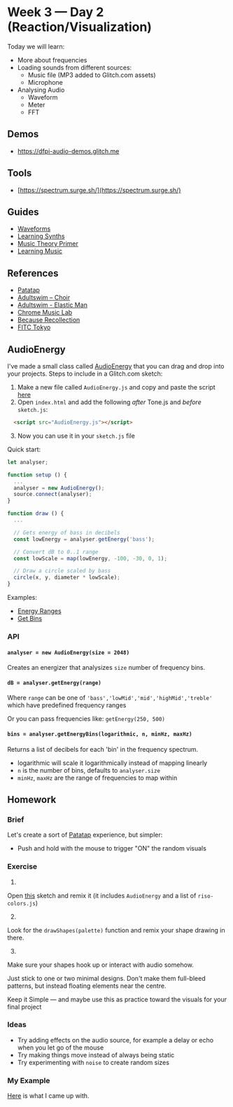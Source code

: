 # Week 3 — Day 2 (Reaction/Visualization)

Today we will learn:

- More about frequencies
- Loading sounds from different sources:
  - Music file (MP3 added to Glitch.com assets)
  - Microphone
- Analysing Audio
  - Waveform
  - Meter
  - FFT

## Demos

- https://dfpi-audio-demos.glitch.me

## Tools

- [https://spectrum.surge.sh/](https://spectrum.surge.sh/)

## Guides

- [Waveforms](https://pudding.cool/2018/02/waveforms/)
- [Learning Synths](https://learningsynths.ableton.com/)
- [Music Theory Primer](https://www.lightnote.co/)
- [Learning Music](https://learningmusic.ableton.com/make-beats/make-beats.html)

## References

- [Patatap](https://www.patatap.com)
- [Adultswim – Choir](http://www.adultswim.com/etcetera/choir/)
- [Adultswim - Elastic Man](http://www.adultswim.com/etcetera/elastic-man/)
- [Chrome Music Lab](https://musiclab.chromeexperiments.com/Experiments)
- [Because Recollection](http://www.because-recollection.com/dj-mehdi)
- [FITC Tokyo](https://vimeo.com/118919656)

## AudioEnergy

I've made a small class called [AudioEnergy](https://glitch.com/edit/#!/dfpi-audio-fft?path=AudioEnergy.js) that you can drag and drop into your projects. Steps to include in a Glitch.com sketch:

1. Make a new file called `AudioEnergy.js` and copy and paste the script [here](https://glitch.com/edit/#!/dfpi-audio-fft?path=AudioEnergy.js)
2. Open `index.html` and add the following *after* Tone.js and *before* `sketch.js`:
```html
  <script src="AudioEnergy.js"></script>
```
3. Now you can use it in your `sketch.js` file

Quick start:

```js
let analyser;

function setup () {
  ...
  analyser = new AudioEnergy();
  source.connect(analyser);
}

function draw () {
  ...

  // Gets energy of bass in decibels
  const lowEnergy = analyser.getEnergy('bass');

  // Convert dB to 0..1 range
  const lowScale = map(lowEnergy, -100, -30, 0, 1);

  // Draw a circle scaled by bass
  circle(x, y, diameter * lowScale);
}
```

Examples:

- [Energy Ranges](https://glitch.com/edit/#!/dfpi-audio-fft-2?path=sketch.js
)
- [Get Bins](https://glitch.com/edit/#!/dfpi-audio-fft?path=sketch.js)

### API

#### `analyser = new AudioEnergy(size = 2048)`

Creates an energizer that analysizes `size` number of frequency bins.

#### `dB = analyser.getEnergy(range)`

Where `range` can be one of `'bass','lowMid','mid','highMid','treble'` which have predefined frequency ranges

Or you can pass frequencies like: `getEnergy(250, 500)`

#### `bins = analyser.getEnergyBins(logarithmic, n, minHz, maxHz)`

Returns a list of decibels for each 'bin' in the frequency spectrum.

- logarithmic will scale it logarithmically instead of mapping linearly
- `n` is the number of bins, defaults to `analyser.size`
- `minHz`, `maxHz` are the range of frequencies to map within


## Homework

### Brief

Let's create a sort of [Patatap](https://www.patatap.com) experience, but simpler:

- Push and hold with the mouse to trigger "ON" the random visuals

### Exercise

1.
Open [this](https://glitch.com/edit/#!/dfpi-audio-homework-basic?path=sketch.js) sketch and remix it (it includes `AudioEnergy` and a list of `riso-colors.js`)

2.
Look for the `drawShapes(palette)` function and remix your shape drawing in there.

3.
Make sure your shapes hook up or interact with audio somehow.

Just stick to one or two minimal designs. Don't make them full-bleed patterns, but instead floating elements near the centre.

Keep it Simple — and maybe use this as practice toward the visuals for your final project

### Ideas

- Try adding effects on the audio source, for example a delay or echo when you let go of the mouse
- Try making things move instead of always being static
- Try experimenting with `noise` to create random sizes

### My Example

[Here](https://glitch.com/edit/#!/dfpi-audio-homework) is what I came up with.